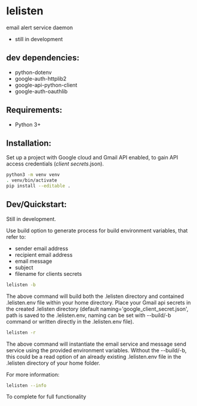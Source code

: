 # lelisten
email alert service daemon
- still in development

## dev dependencies:

- python-dotenv
- google-auth-httplib2
- google-api-python-client
- google-auth-oauthlib

## Requirements:

- Python 3+

## Installation:

Set up a project with Google cloud and Gmail API enabled, to gain API access credentials (*client secrets*.json).

```sh
python3 -m venv venv
. venv/bin/activate
pip install --editable .
```

## Dev/Quickstart:

Still in development.

Use build option to generate process for build environment variables, that refer to:
- sender email address
- recipient email address
- email message
- subject
- filename for clients secrets

```sh
lelisten -b
```

The above command will build both the .lelisten directory and contained .lelisten.env file within your home directory. Place your Gmail api secrets in the created .lelisten directory (default naming='google_client_secret.json', path is saved to the .lelisten.env, naming can be set with --build/-b command or written directly in the .lelisten.env file).

```sh
lelisten -r
```

The above command will instantiate the email service and message send service using the provided environment variables. Without the --build/-b, this could be a read option of an already existing .lelisten.env file in the .lelisten directory of your home folder.

For more information:

```sh
lelisten --info
```

To complete for full functionality
